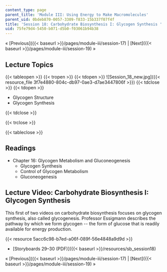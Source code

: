 ```yaml
---
content_type: page
parent_title: 'Module III: Using Energy to Make Macromolecules'
parent_uid: 0bdeb870-0057-3309-f833-15b337f07f4f
title: 'Session 18: Carbohydrate Biosynthesis I: Glycogen Synthesis '
uid: 75fe79d4-5450-b071-d5b0-f03061b94b38
---
```


« [Previous]({{< baseurl >}}/pages/module-iii/session-17) | [Next]({{< baseurl >}}/pages/module-iii/session-19) »

Lecture Topics
--------------

{{< tableopen >}}
{{< tropen >}}
{{< tdopen >}}
![Session_18_new.jpg]({{< resource_file 3f7e4880-804c-db97-0ae3-d7ae3447806f >}})
{{< tdclose >}}
{{< tdopen >}}


*   Glycogen Structure
*   Glycogen Synthesis


{{< tdclose >}}

{{< trclose >}}

{{< tableclose >}}

Readings
--------

*   Chapter 16: Glycogen Metabolism and Gluconeogenesis
    *   Glycogen Synthesis
    *   Control of Glycogen Metabolism
    *   Gluconeogenesis

Lecture Video: Carbohydrate Biosynthesis I: Glycogen Synthesis
--------------------------------------------------------------

This first of two videos on carbohydrate biosynthesis focuses on glycogen synthesis, also called glycogenesis. Professor Essigmann describes the pathway by which we form glycogen -- the form of glucose that is readily available for energy production.

{{< resource 5acc6c98-b7ed-a06f-089f-56e4848a9d9d >}}

*   [Storyboards 29–30 (PDF)]({{< baseurl >}}/resources/sb_session18)

« [Previous]({{< baseurl >}}/pages/module-iii/session-17) | [Next]({{< baseurl >}}/pages/module-iii/session-19) »